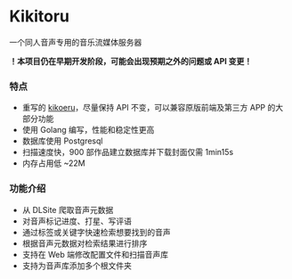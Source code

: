 # Kikitoru

一个同人音声专用的音乐流媒体服务器

**！本项目仍在早期开发阶段，可能会出现预期之外的问题或 API 变更！**

### 特点
- 重写的 [kikoeru](https://github.com/kikoeru-project/kikoeru-express)，尽量保持 API 不变，可以兼容原版前端及第三方 APP 的大部分功能
- 使用 Golang 编写，性能和稳定性更高
- 数据库使用 Postgresql
- 扫描速度快，900 部作品建立数据库并下载封面仅需 1min15s 
- 内存占用低 ~22M

### 功能介绍
- 从 DLSite 爬取音声元数据
- 对音声标记进度、打星、写评语
- 通过标签或关键字快速检索想要找到的音声
- 根据音声元数据对检索结果进行排序
- 支持在 Web 端修改配置文件和扫描音声库
- 支持为音声库添加多个根文件夹
